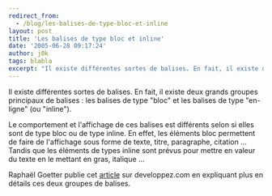 ```yaml
---
redirect_from:
  - /blog/les-balises-de-type-bloc-et-inline
layout: post
title: 'Les balises de type bloc et inline'
date: '2005-06-28 09:17:24'
author: j0k
tags: blabla
excerpt: "Il existe différentes sortes de balises. En fait, il existe deux grands groupes principaux de balises : les balises de type \"bloc\" et les balises de type \"en-ligne\" (ou \"inline\").     \nLe comportement et l'affichage de ces balises est différents selon si elles sont de type bloc ou de type inline. En effet, les éléments bloc permettent de faire de l'affichage sous      …"
---
```


Il existe différentes sortes de balises. En fait, il existe deux grands groupes principaux de balises : les balises de type "bloc" et les balises de type "en-ligne" (ou "inline").

Le comportement et l'affichage de ces balises est différents selon si elles sont de type bloc ou de type inline. En effet, les éléments bloc permettent de faire de l'affichage sous forme de texte, titre, paragraphe, citation ... Tandis que les éléments de types inline sont prévus pour mettre en valeur du texte en le mettant en gras, italique ...

Raphaël Goetter publie cet [article](http://goetter.developpez.com/bloc-inline/) sur developpez.com en expliquant plus en détails ces deux groupes de balises.
